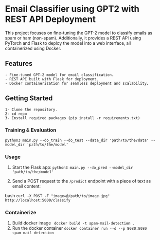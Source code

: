 # Email Classifier using GPT2 with REST API Deployment

This project focuses on fine-tuning the GPT-2 model to classify emails as spam or ham (non-spam). Additionally, it provides a REST API using PyTorch and Flask to deploy the model into a web interface, all containerized using Docker.

## Features

    - Fine-tuned GPT-2 model for email classification.
    - REST API built with Flask for deployment.
    - Docker containerization for seamless deployment and scalability.

## Getting Started

    1- Clone the repository.
    2- cd repo
    3- Install required packages (pip install -r requirements.txt)

### Training & Evaluation

`
python3 main.py --do_train --do_test --data_dir 'path/to/the/data' --model_dir 'path/to/the/model' 
`

### Usage
1. Start the Flask app:
`python3 main.py --do_pred --model_dir 'path/to/the/model'`

2. Send a POST request to the `/predict` endpoint with a piece of text as email content:

bash `curl -X POST -F "image=@/path/to/image.jpg" http://localhost:5000/classify`

### Containerize

1. Build docker image
` docker build -t spam-mail-detection .`
2. Run the docker container
` docker container run --d --p 8080:8080 spam-mail-detection `